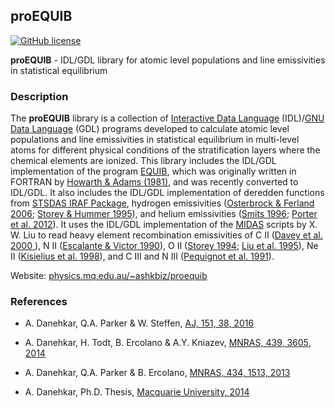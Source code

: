 ## proEQUIB
[![GitHub license](https://img.shields.io/aur/license/yaourt.svg)](https://github.com/equib/proEQUIB/blob/master/LICENSE)

**proEQUIB** - IDL/GDL library for atomic level populations and line emissivities in statistical equilibrium

### Description
The **proEQUIB** library is a collection of [Interactive Data Language](http://www.harrisgeospatial.com/ProductsandSolutions/GeospatialProducts/IDL.aspx) (IDL)/[GNU Data Language](http://gnudatalanguage.sourceforge.net/) (GDL) programs developed to calculate atomic level populations and line emissivities in statistical equilibrium in multi-level atoms for different physical conditions of the stratification layers where the chemical elements are ionized. This library includes the IDL/GDL implementation of the program [EQUIB](http://adsabs.harvard.edu/abs/2016ascl.soft03005H), which was originally written in FORTRAN by [Howarth & Adams (1981)](http://adsabs.harvard.edu/abs/1981ucl..rept.....H), and was recently converted to IDL/GDL. It also includes the IDL/GDL implementation of deredden functions from [STSDAS IRAF Package](http://www.stsci.edu/institute/software_hardware/stsdas), hydrogen emissivities ([Osterbrock & Ferland 2006](http://adsabs.harvard.edu/abs/2006agna.book.....O); [Storey & Hummer 1995](http://adsabs.harvard.edu/abs/1995yCat.6064....0S)), and helium emissivities ([Smits 1996](http://adsabs.harvard.edu/abs/1996MNRAS.278..683S); [Porter et al. 2012](http://adsabs.harvard.edu/abs/2012MNRAS.425L..28P)). It uses the IDL/GDL implementation of the [MIDAS](http://www.eso.org/~ohainaut/ccd/midas.html) scripts by X. W. Liu to read heavy element recombination emissivities of C II ([Davey et al. 2000 ](http://adsabs.harvard.edu/abs/2000A%26AS..142...85D)), N II ([Escalante & Victor 1990](http://adsabs.harvard.edu/abs/1990ApJS...73..513E)), O II ([Storey 1994](http://adsabs.harvard.edu/abs/1994A%26A...282..999S); [Liu et al. 1995](http://adsabs.harvard.edu/abs/1995MNRAS.272..369L)), Ne II ([Kisielius et al. 1998](http://adsabs.harvard.edu/abs/1998A%26AS..133..257K)), and C III and N III ([Pequignot et al. 1991](http://adsabs.harvard.edu/abs/1991A%26A...251..680P)). 

Website: [physics.mq.edu.au/~ashkbiz/proequib](http://physics.mq.edu.au/~ashkbiz/proequib/)

### References
* A. Danehkar, Q.A. Parker & W. Steffen, [AJ, 151, 38, 2016](http://adsabs.harvard.edu/abs/2016AJ....151...38D)

* A. Danehkar, H. Todt, B. Ercolano & A.Y. Kniazev, [MNRAS, 439, 3605, 2014](http://adsabs.harvard.edu/abs/2014MNRAS.439.3605D)

* A. Danehkar, Q.A. Parker & B. Ercolano, [MNRAS, 434, 1513, 2013](http://adsabs.harvard.edu/abs/2013MNRAS.434.1513D)

* A. Danehkar, Ph.D. Thesis, [Macquarie University, 2014](http://adsabs.harvard.edu/abs/2014PhDT........76D)
